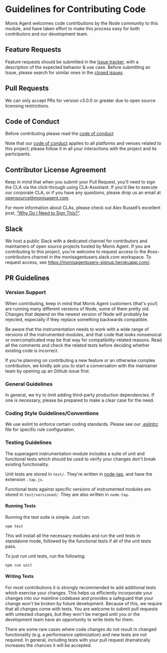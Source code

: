 # Guidelines for Contributing Code

Monis Agent welcomes code contributions by the Node community to this module, and
have taken effort to make this process easy for both contributors and our
development team.

## Feature Requests

Feature requests should be submitted in the [Issue tracker](../../issues), with
a description of the expected behavior & use case. Before submitting an Issue,
please search for similar ones in the [closed
issues](../../issues?q=is%3Aissue+is%3Aclosed+label%3Aenhancement).

## Pull Requests

We can only accept PRs for version v3.0.0 or greater due to open source
licensing restrictions.

## Code of Conduct

Before contributing please read the [code of conduct](./CODE_OF_CONDUCT.md)

Note that our [code of conduct](./CODE_OF_CONDUCT.md) applies to all platforms
and venues related to this project; please follow it in all your interactions
with the project and its participants.

## Contributor License Agreement

Keep in mind that when you submit your Pull Request, you'll need to sign the
CLA via the click-through using CLA-Assistant. If you'd like to execute our
corporate CLA, or if you have any questions, please drop us an email at
opensource@monisagent.com.

For more information about CLAs, please check out Alex Russell’s excellent
post, [“Why Do I Need to Sign
This?”](https://infrequently.org/2008/06/why-do-i-need-to-sign-this/).

## Slack

We host a public Slack with a dedicated channel for contributors and
maintainers of open source projects hosted by Monis Agent. If you are
contributing to this project, you're welcome to request access to the
\#oss-contributors channel in the monisagentusers.slack.com workspace. To request
access, see https://monisagentusers-signup.herokuapp.com/.

## PR Guidelines

### Version Support

When contributing, keep in mind that Monis Agent customers (that's you!) are running many different versions of Node, some of them pretty old. Changes that depend on the newest version of Node will probably be rejected, especially if they replace something backwards compatible.

Be aware that the instrumentation needs to work with a wide range of versions of the instrumented modules, and that code that looks nonsensical or overcomplicated may be that way for compatibility-related reasons. Read all the comments and check the related tests before deciding whether existing code is incorrect.

If you’re planning on contributing a new feature or an otherwise complex contribution, we kindly ask you to start a conversation with the maintainer team by opening up an Github issue first. 

### General Guidelines

In general, we try to limit adding third-party production dependencies. If one is necessary, please be prepared to make a clear case for the need.

### Coding Style Guidelines/Conventions

We use eslint to enforce certain coding standards. Please see our [.eslintrc](./.eslintrc.js) file for specific rule configuration.

### Testing Guidelines

The superagent instrumentation module includes a suite of unit and functional tests which should be used to
verify your changes don't break existing functionality.

Unit tests are stored in `test/`. They're written in
[node-tap](https://github.com/isaacs/node-tap), and have the extension `.tap.js`.

Functional tests against specific versions of instrumented modules are stored
in `test/versioned/`. They are also written in `node-tap`.

#### Running Tests

Running the test suite is simple. Just run:

    npm test

This will install all the necessary modules and run the unit tests in standalone mode, followed by
the functional tests if all of the unit tests pass.

To just run unit tests, run the following:

    npm run unit

#### Writing Tests

For most contributions it is strongly recommended to add additional tests which
exercise your changes. This helps us efficiently incorporate your changes into
our mainline codebase and provides a safeguard that your change won't be broken
by future development. Because of this, we require that all changes come with
tests. You are welcome to submit pull requests with untested changes, but they
won't be merged until you or the development team have an opportunity to write
tests for them.

There are some rare cases where code changes do not result in changed
functionality (e.g. a performance optimization) and new tests are not required.
In general, including tests with your pull request dramatically increases the
chances it will be accepted.
